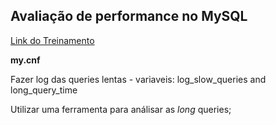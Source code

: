 ## Avaliação de performance no MySQL

[Link do Treinamento](http://code-squad.com/screencast/avaliacao-performance-mysql/avulso)

**my.cnf**

Fazer log das queries lentas
    - variaveis: log_slow_queries and long_query_time

Utilizar uma ferramenta para análisar as *long* queries;
